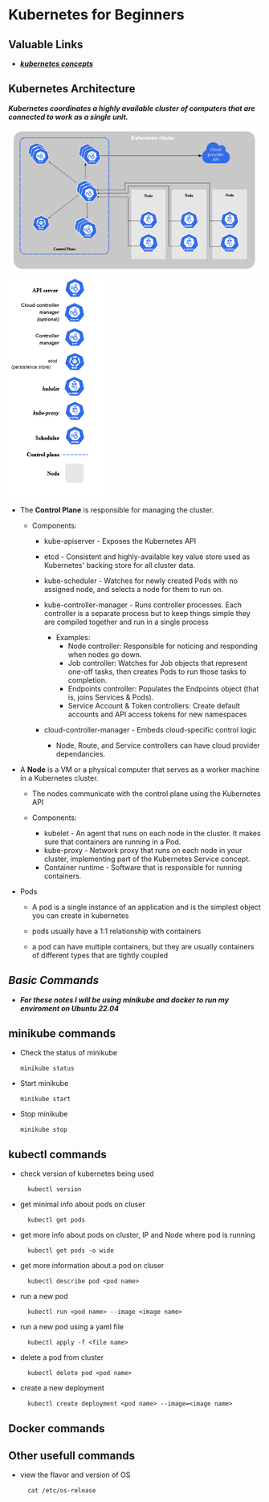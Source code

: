 # Kubernetes for Beginners

## Valuable Links

* ***[kubernetes concepts](https://kubernetes.io/docs/concepts/)***


## Kubernetes Architecture

***Kubernetes coordinates a highly available cluster of computers that are connected to work as a single unit.***


![](img/clusterdiagram2.PNG)![](img/clusterdiagram-legend.PNG)

* The **Control Plane** is responsible for managing the cluster. 
    * Components: 
      * kube-apiserver - Exposes the Kubernetes API
      * etcd - Consistent and highly-available key value store used as Kubernetes' backing store for all cluster data.
      * kube-scheduler - Watches for newly created Pods with no assigned node, and selects a node for them to run on.
      * kube-controller-manager - Runs controller processes. Each controller is a separate process but to keep things simple they are compiled together and run in a single process
        * Examples: 
            * Node controller: Responsible for noticing and responding when nodes go down.
            * Job controller: Watches for Job objects that represent one-off tasks, then creates Pods to run those tasks to completion.
            * Endpoints controller: Populates the Endpoints object (that is, joins Services & Pods).
            * Service Account & Token controllers: Create default accounts and API access tokens for new namespaces

      * cloud-controller-manager - Embeds cloud-specific control logic
        * Node, Route, and Service controllers can have cloud provider dependancies.
      

* A **Node** is a VM or a physical computer that serves as a worker machine in a Kubernetes cluster.
    * The nodes communicate with the control plane using the Kubernetes API

    * Components: 
      * kubelet - An agent that runs on each node in the cluster. It makes sure that containers are running in a Pod.
      * kube-proxy - Network proxy that runs on each node in your cluster, implementing part of the Kubernetes Service concept.
      * Container runtime - Software that is responsible for running containers.


* Pods
    - A pod is a single instance of an application and is the simplest object you can create in kubernetes

    - pods usually have a 1:1 relationship with containers

    - a pod can have multiple containers, but they are usually containers of different types that are tightly coupled 


## ***Basic Commands***

   
* ***For these notes I will be using minikube and docker to run my enviroment on Ubuntu 22.04*** 

## **minikube commands**

* Check the status of minikube

  ```
  minikube status
  ```
* Start minikube

  ```
  minikube start
  ```

* Stop minikube

  ```
  minikube stop
  ```



## **kubectl commands**

* check version of kubernetes being used
  
  ```
    kubectl version
  ```

* get minimal info about pods on cluser

  ```
    kubectl get pods
  ```

* get more info about pods on cluster, IP and Node where pod is running

  ```
    kubectl get pods -o wide
  ```

* get more information about a pod on cluser

  ```
    kubectl describe pod <pod name>
  ```
* run a new pod

  ```
    kubectl run <pod name> --image <image name>
  ```
* run a new pod using a yaml file

  ```
    kubectl apply -f <file name>
  ```

* delete a pod from cluster

  ```
    kubectl delete pod <pod name>
  ```


* create a new deployment

  ```
    kubectl create deployment <pod name> --image=<image name>
  ```

## **Docker commands**


## **Other usefull commands**

* view the flavor and version of OS
  ```
    cat /etc/os-release
  ```